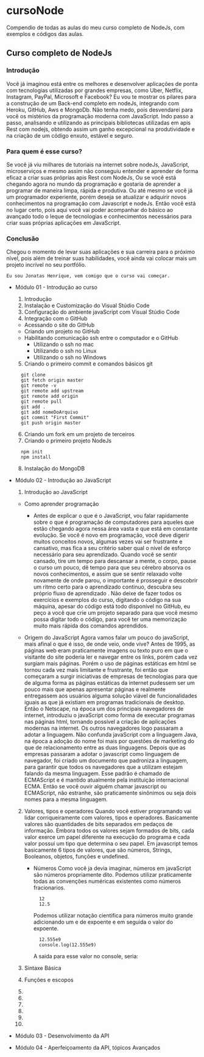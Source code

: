 # cursoNode
Compendio de todas as aulas do meu curso completo de NodeJs, com exemplos e códigos das aulas.

## Curso completo de NodeJs

### Introdução

  Você já imaginou está entre os melhores e desenvolver aplicações de ponta com       tecnologias utilizadas por grandes empresas, como Uber, Netflix, Instagram, PayPal, Microsoft e Facebook?
	Eu vou te mostrar os pilares para a construção de um Back-end completo em nodeJs, integrando com Heroku, GitHub, Aws e MongoDb.
	Não tenha medo, pois desvendarei para você os mistérios da programação moderna com JavaScript.
	Indo passo a passo, analisando e utilizando as principais bibliotecas utilizadas em apis Rest com nodejs, obtendo assim um ganho excepcional na produtividade e na criação de um código enxuto, estável e seguro.

### Para quem é esse curso?

  Se você já viu milhares de tutoriais na internet sobre nodeJs, JavaScript, microserviços e mesmo assim não conseguiu entender e aprender de forma eficaz a criar suas próprias apis Rest com NodeJs,
	Ou se você está chegando agora no mundo da programação e gostaria de aprender a programar de maneira limpa, rápida e produtiva.
	Ou até mesmo se você já um programador experiente, porém deseja se atualizar e adquirir novos conhecimentos na programação com Javascript e nodeJs.
	Então você está no lugar certo, pois aqui você vai poder acompanhar do básico ao avançado todo o leque de tecnologias e conhecimentos necessários para criar suas próprias aplicações em JavaScript.

### Conclusão

  Chegou o momento de levar suas aplicações e sua carreira para o próximo nível, pois além de treinar suas habilidades, você ainda vai colocar mais um projeto incrível no seu portfólio.

	Eu sou Jonatas Henrique, vem comigo que o curso vai começar.

  * Módulo 01 - Introdução ao curso
    1. Introdução
    2. Instalação e Customização do Visual Stúdio Code
    3. Configuração do ambiente javaScript com Visual Stúdio Code
    4. Integração com o GitHub

      * Acessando o site do GitHub
      * Criando um projeto no GitHub
      * Habilitando comunicação ssh entre o computador e o GitHub
        - Utilizando o ssh no mac
        - Utilizando o ssh no Linux
        - Utilizando o ssh no Windows

    5. Criando o primeiro commit e comandos básicos git

      ```
        git clone
        git fetch origin master
        git remote -v
        git remote add upstream
        git remote add origin
        git remote pull
        git add .
        git add nomeDoArquivo
        git commit "First Commit"
        git push origin master
      ```

    6. Criando um fork em um projeto de terceiros
    7. Criando o primeiro projeto NodeJs
    
    ```
      npm init
      npm install
    ```

    8. Instalação do MongoDB

  * Módulo 02 - Introdução ao JavaScript
    1. Introdução ao JavaScript

      - Como aprender programação
        - Antes de explicar o que é o JavaScript, vou falar rapidamente sobre o que é programação de computadores para aqueles que estão chegando agora nessa área vasta e que está em constante evolução.
			  Se você é novo em programação, você deve digerir muitos conceitos novos, algumas vezes vai ser frustrante e cansativo, mas fica a seu critério saber qual o nível de esforço necessário para seu aprendizado.
			  Quando você se sentir cansado, tire um tempo para descansar a mente, o corpo, pause o curso um pouco, dê tempo para que seu cérebro absorva os novos conhecimentos, e assim que se sentir relaxado volte novamente de onde parou, o importante é prosseguir e descobrir um ritmo certo para o aprendizado continuo, descubra seu próprio fluxo de aprendizado .
			  Não deixe de fazer todos os exercícios e exemplos do curso, digitando o código na sua máquina, apesar do código está todo disponível no GitHub, eu peço a você que crie um projeto separado para que você mesmo possa digitar todo o código, para você ter uma memorização muito mais rápida dos comandos aprendidos.

      - Origem do JavaScript
        Agora vamos falar um pouco do javaScript, mais afinal o que é isso, de onde veio, onde vive?
			  Antes de 1995, as páginas web eram praticamente imagens ou texto puro em que o visitante do site poderia ler e navegar entre os links, porém cada vez surgiam mais páginas.
			  Porém o uso de páginas estáticas em html se tornou cada vez mais limitante e frustrante, foi então que começaram a surgir iniciativas de empresas de tecnologias para que de alguma forma as páginas estáticas da internet pudessem ser um pouco mais que apenas apresentar páginas e realmente entregassem aos usuários alguma solução viável de funcionalidades iguais as que já existiam em programas tradicionais de desktop.
			  Então o Netscape, na época um dos principais navegadores de internet, introduziu o javaScript como forma de executar programas nas páginas html, tornando possível a criação de aplicações modernas na internet.  Os outros navegadores logo passaram a adotar a linguagem.
			  Não confunda javaScript com a linguagem Java, na época a adoção do nome foi mais por questões de marketing do que de relacionamento entre as duas linguagens.
			  Depois que as empresas passaram a adotar o javascript como linguagem de navegador, foi criado um documento que padroniza a linguagem, para garantir que todos os navegadores que a utilizam estejam falando da mesma linguagem.
			  Esse padrão é chamado de ECMAScript e é mantido atualmente pela instituição internacional ECMA.
			  Então se você ouvir alguém chamar javascript ou ECMAScript, não estranhe, são praticamente sinônimos ou seja dois nomes para a mesma linguagem.

    2. Valores, tipos e operadores
      Quando você estiver programando vai lidar corriqueiramente com valores, tipos e operadores.
		  Basicamente valores são quantidades de bits separados em pedaços de informação.
		  Embora todos os valores sejam formados de bits, cada valor exerce um papel diferente na execução do programa e cada valor possui um tipo que determina o seu papel.
		  Em javascript temos basicamente 6 tipos de valores, que são números, Strings, Booleanos, objetos, funções e undefined.
        - Números
          Como você ja devia imaginar, números em javaScript são números propriamente dito. Podemos utilizar praticamente todas as convenções numéricas existentes como números fracionarios.

            ```
              12
              12.5
            ```
          Podemos utilizar notação cientifica para números muito grande adicionando um e de expoente e em seguida o valor do expoente.

          ```
            12.555e9
            console.log(12.555e9)
          ```
          A saida para esse valor no console, seria:
          
    3. Sintaxe Básica
    4. Funções e escopos
    5.
    6.
    7.
    8.
    9.
    10.

  * Módulo 03 - Desenvolvimento da API
  * Módulo 04 - Aperfeiçoamento da API, tópicos Avançados
